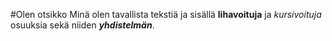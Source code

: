 #Olen otsikko
Minä olen tavallista tekstiä ja sisällä **lihavoituja** ja *kursivoituja* osuuksia sekä niiden ***yhdistelmän***.
